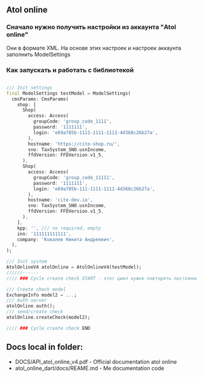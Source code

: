 

## Atol online


### Сначало нужно получить настройки из аккаунта "Atol online"  

Они в формате XML. На основе этих настроек и настроек аккаунта заполнить ModelSettings

### Как запускать и работать с библиотекой

```Dart

/// Init settings
final ModelSettings testModel = ModelSettings(
  cmsParams: CmsParams(
    shop: [
      Shop(
        access: Access(
          groupCode: 'group_code_1111',
          password: '1111111',
          login: 'e69a785b-1111-1111-1111-4d368c26b27a',
        ),
        hostname: 'https://cite-shop.ru/',
        sno: TaxSystem_SNO.usnIncome,
        ffdVersion: FFDVersion.v1_5,
      ),
      Shop(
        access: Access(
          groupCode: 'group_code_11111',
          password: '1111111',
          login: 'e69a785b-111-1111-1111-4d368c26b27a',
        ),
        hostname: 'cite-dev.io',
        sno: TaxSystem_SNO.usnIncome,
        ffdVersion: FFDVersion.v1_5,
      ),
    ],
    kpp: '', /// no required, empty
    inn: '111111111111',
    company: 'Ковалев Никита Андреевич',
  ),
);

/// Init system
AtolOnlineV4 atolOnline = AtolOnlineV4(testModel);
//////------
//// ### Cycle create check START - этот цикл нужно повторять постоянно при выдаче чека

/// Create check model
ExchangeInfo model2 = ...;
/// Auth server
atolOnline.auth();
/// send/create check
atolOnline.createCheck(model2);

//// ### Cycle create check END

```

## Docs local in folder:  

* DOCS/API_atol_online_v4.pdf - Official documentation atol online
* atol_online_dart/docs/REAME.md - Me documentation code


